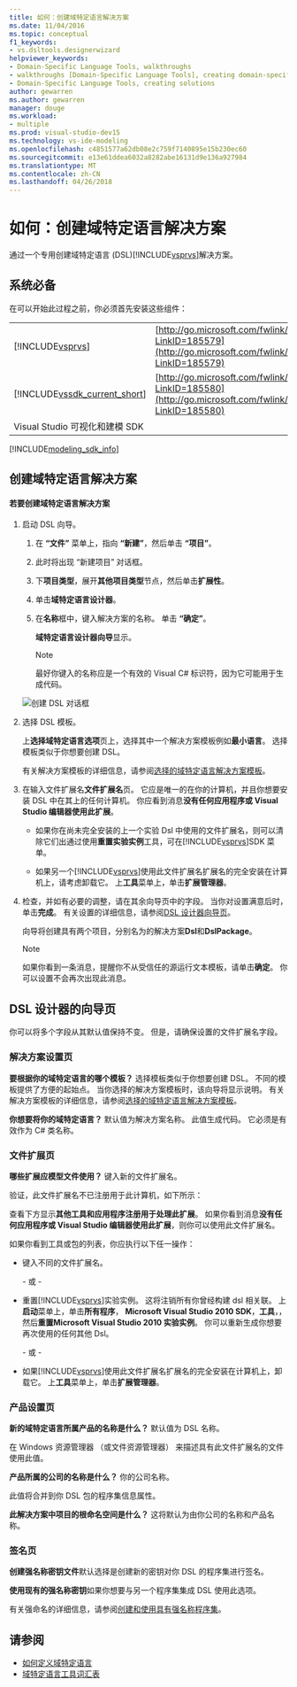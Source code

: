 ```yaml
---
title: 如何：创建域特定语言解决方案
ms.date: 11/04/2016
ms.topic: conceptual
f1_keywords:
- vs.dsltools.designerwizard
helpviewer_keywords:
- Domain-Specific Language Tools, walkthroughs
- walkthroughs [Domain-Specific Language Tools], creating domain-specific language
- Domain-Specific Language Tools, creating solutions
author: gewarren
ms.author: gewarren
manager: douge
ms.workload:
- multiple
ms.prod: visual-studio-dev15
ms.technology: vs-ide-modeling
ms.openlocfilehash: c4851577a62db08e2c759f7140895e15b230ec60
ms.sourcegitcommit: e13e61ddea6032a8282abe16131d9e136a927984
ms.translationtype: MT
ms.contentlocale: zh-CN
ms.lasthandoff: 04/26/2018
---
```

# <a name="how-to-create-a-domain-specific-language-solution"></a>如何：创建域特定语言解决方案
通过一个专用创建域特定语言 (DSL)[!INCLUDE[vsprvs](../code-quality/includes/vsprvs_md.md)]解决方案。

## <a name="prerequisites"></a>系统必备
 在可以开始此过程之前，你必须首先安装这些组件：

|||
|-|-|
|[!INCLUDE[vsprvs](../code-quality/includes/vsprvs_md.md)]|[http://go.microsoft.com/fwlink/?LinkID=185579](http://go.microsoft.com/fwlink/?LinkID=185579)|
|[!INCLUDE[vssdk_current_short](../modeling/includes/vssdk_current_short_md.md)]|[http://go.microsoft.com/fwlink/?LinkID=185580](http://go.microsoft.com/fwlink/?LinkID=185580)|
|Visual Studio 可视化和建模 SDK||


[!INCLUDE[modeling_sdk_info](includes/modeling_sdk_info.md)]


## <a name="creating-a-domain-specific-language-solution"></a>创建域特定语言解决方案

#### <a name="to-create-a-domain-specific-language-solution"></a>若要创建域特定语言解决方案

1.  启动 DSL 向导。

    1.  在 **“文件”** 菜单上，指向 **“新建”**，然后单击 **“项目”**。

    2.  此时将出现 “新建项目” 对话框。

    3.  下**项目类型**，展开**其他项目类型**节点，然后单击**扩展性**。

    4.  单击**域特定语言设计器**。

    5.  在**名称**框中，键入解决方案的名称。 单击 **“确定”**。

         **域特定语言设计器向导**显示。

        > [!NOTE]
        >  最好你键入的名称应是一个有效的 Visual C# 标识符，因为它可能用于生成代码。

     ![创建 DSL 对话框](../modeling/media/create_dsldialog.png "Create_DSLDialog")

2.  选择 DSL 模板。

     上**选择域特定语言选项**页上，选择其中一个解决方案模板例如**最小语言**。 选择模板类似于你想要创建 DSL。

     有关解决方案模板的详细信息，请参阅[选择的域特定语言解决方案模板](../modeling/choosing-a-domain-specific-language-solution-template.md)。

3.  在输入文件扩展名**文件扩展名**页。 它应是唯一的在你的计算机，并且你想要安装 DSL 中在其上的任何计算机。 你应看到消息**没有任何应用程序或 Visual Studio 编辑器使用此扩展**。

    -   如果你在尚未完全安装的上一个实验 Dsl 中使用的文件扩展名，则可以清除它们出通过使用**重置实验实例**工具，可在[!INCLUDE[vsprvs](../code-quality/includes/vsprvs_md.md)]SDK 菜单。

    -   如果另一个[!INCLUDE[vsprvs](../code-quality/includes/vsprvs_md.md)]使用此文件扩展名扩展名的完全安装在计算机上，请考虑卸载它。 上**工具**菜单上，单击**扩展管理器**。

4.  检查，并如有必要的调整，请在其余向导页中的字段。 当你对设置满意后时，单击**完成**。 有关设置的详细信息，请参阅[DSL 设计器向导页](#settings)。

     向导将创建具有两个项目，分别名为的解决方案**Dsl**和**DslPackage**。

    > [!NOTE]
    >  如果你看到一条消息，提醒你不从受信任的源运行文本模板，请单击**确定**。 你可以设置不会再次出现此消息。

##  <a name="settings"></a> DSL 设计器的向导页
 你可以将多个字段从其默认值保持不变。 但是，请确保设置的文件扩展名字段。

### <a name="solution-settings-page"></a>解决方案设置页
 **要根据你的域特定语言的哪个模板？**
选择模板类似于你想要创建 DSL。 不同的模板提供了方便的起始点。 当你选择的解决方案模板时，该向导将显示说明。 有关解决方案模板的详细信息，请参阅[选择的域特定语言解决方案模板](../modeling/choosing-a-domain-specific-language-solution-template.md)。

 **你想要将你的域特定语言？**
默认值为解决方案名称。 此值生成代码。 它必须是有效作为 C# 类名称。

### <a name="file-extension-page"></a>文件扩展页
 **哪些扩展应模型文件使用？**
键入新的文件扩展名。

 验证，此文件扩展名不已注册用于此计算机，如下所示：

 查看下方显示**其他工具和应用程序注册用于处理此扩展**。 如果你看到消息**没有任何应用程序或 Visual Studio 编辑器使用此扩展**，则你可以使用此文件扩展名。

 如果你看到工具或包的列表，你应执行以下任一操作：

-   键入不同的文件扩展名。

     \- 或 -

-   重置[!INCLUDE[vsprvs](../code-quality/includes/vsprvs_md.md)]实验实例。 这将注销所有你曾经构建 dsl 相关联。 上**启动**菜单上，单击**所有程序**， **Microsoft Visual Studio 2010 SDK**，**工具**，，然后**重置Microsoft Visual Studio 2010 实验实例**。 你可以重新生成你想要再次使用的任何其他 Dsl。

     \- 或 -

-   如果[!INCLUDE[vsprvs](../code-quality/includes/vsprvs_md.md)]使用此文件扩展名扩展名的完全安装在计算机上，卸载它。 上**工具**菜单上，单击**扩展管理器**。

### <a name="product-settings-page"></a>产品设置页
 **新的域特定语言所属产品的名称是什么？**
默认值为 DSL 名称。

 在 Windows 资源管理器 （或文件资源管理器） 来描述具有此文件扩展名的文件使用此值。

 **产品所属的公司的名称是什么？**
你的公司名称。

 此值将合并到你 DSL 包的程序集信息属性。

 **此解决方案中项目的根命名空间是什么？**
这将默认为由你公司的名称和产品名称。

### <a name="signing-page"></a>签名页
 **创建强名称密钥文件**默认选择是创建新的密钥对你 DSL 的程序集进行签名。

 **使用现有的强名称密钥**如果你想要与另一个程序集集成 DSL 使用此选项。

 有关强命名的详细信息，请参阅[创建和使用具有强名称程序集](http://go.microsoft.com/fwlink/?LinkId=186073)。

## <a name="see-also"></a>请参阅

- [如何定义域特定语言](../modeling/how-to-define-a-domain-specific-language.md)
- [域特定语言工具词汇表](http://msdn.microsoft.com/ca5e84cb-a315-465c-be24-76aa3df276aa)
